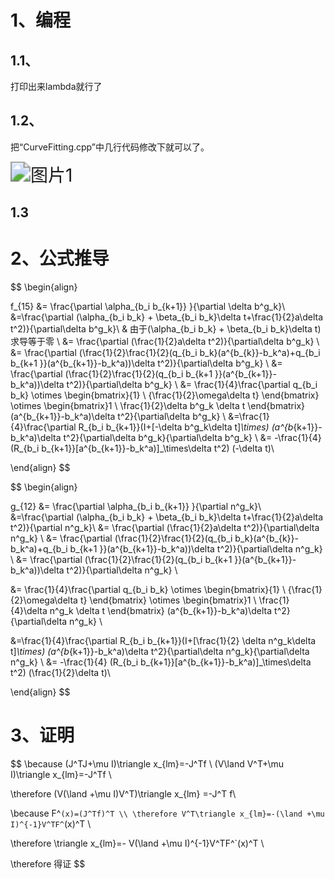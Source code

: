 # 1、编程

## 1.1、 

打印出来lambda就行了



## 1.2、 

把“CurveFitting.cpp”中几行代码修改下就可以了。

<img src="/home/wang/workspace/VIO-SLAM/week3/图片1.png" alt="图片1" style="zoom:200%;" />

## 1.3





# 2、公式推导

$$
\begin{align}

f_{15} &= \frac{\partial \alpha_{b_i b_{k+1}} }{\partial \delta b^g_k}\\
&=\frac{\partial (\alpha_{b_i b_k} + \beta_{b_i b_k}\delta t+\frac{1}{2}a\delta t^2)}{\partial\delta b^g_k}\\
& 由于(\alpha_{b_i b_k} + \beta_{b_i b_k}\delta t)求导等于零 \\
&= \frac{\partial (\frac{1}{2}a\delta t^2)}{\partial\delta b^g_k} \\
&= \frac{\partial (\frac{1}{2}\frac{1}{2}(q_{b_i b_k}(a^{b_{k}}-b_k^a)+q_{b_i b_{k+1 }}(a^{b_{k+1}}-b_k^a))\delta t^2)}{\partial\delta b^g_k} \\
&= \frac{\partial (\frac{1}{2}\frac{1}{2}(q_{b_i b_{k+1 }}(a^{b_{k+1}}-b_k^a))\delta t^2)}{\partial\delta b^g_k} \\
&= \frac{1}{4}\frac{\partial q_{b_i b_k} \otimes \begin{bmatrix}{1} \\ {\frac{1}{2}\omega\delta t} \end{bmatrix} \otimes \begin{bmatrix}1 \\ \frac{1}{2}\delta b^g_k \delta t \end{bmatrix} (a^{b_{k+1}}-b_k^a)\delta t^2}{\partial\delta b^g_k} \\
&=\frac{1}{4}\frac{\partial R_{b_i b_{k+1}}(I+[-\delta b^g_k\delta t]_\times) (a^{b_{k+1}}-b_k^a)\delta t^2}{\partial\delta b^g_k}{\partial\delta b^g_k} \\
&= -\frac{1}{4} (R_{b_i b_{k+1}}[a^{b_{k+1}}-b_k^a)]_\times\delta t^2) (-\delta t)\\

\end{align}
$$




$$
\begin{align}

g_{12} &= \frac{\partial \alpha_{b_i b_{k+1}} }{\partial n^g_k}\\
&=\frac{\partial (\alpha_{b_i b_k} + \beta_{b_i b_k}\delta t+\frac{1}{2}a\delta t^2)}{\partial n^g_k}\\
&= \frac{\partial (\frac{1}{2}a\delta t^2)}{\partial\delta n^g_k} \\
&= \frac{\partial (\frac{1}{2}\frac{1}{2}(q_{b_i b_k}(a^{b_{k}}-b_k^a)+q_{b_i b_{k+1 }}(a^{b_{k+1}}-b_k^a))\delta t^2)}{\partial\delta n^g_k} \\
&= \frac{\partial (\frac{1}{2}\frac{1}{2}(q_{b_i b_{k+1 }}(a^{b_{k+1}}-b_k^a))\delta t^2)}{\partial\delta n^g_k} \\

&= \frac{1}{4}\frac{\partial q_{b_i b_k} \otimes \begin{bmatrix}{1} \\ {\frac{1}{2}\omega\delta t} \end{bmatrix} \otimes \begin{bmatrix}1 \\ \frac{1}{4}\delta n^g_k \delta t \end{bmatrix} (a^{b_{k+1}}-b_k^a)\delta t^2}{\partial\delta n^g_k} \\

&=\frac{1}{4}\frac{\partial R_{b_i b_{k+1}}(I+[\frac{1}{2} \delta n^g_k\delta t]_\times) (a^{b_{k+1}}-b_k^a)\delta t^2}{\partial\delta n^g_k}{\partial\delta n^g_k} \\
&= -\frac{1}{4} (R_{b_i b_{k+1}}[a^{b_{k+1}}-b_k^a)]_\times\delta t^2) (\frac{1}{2}\delta t)\\

\end{align}
$$

# 3、证明


$$
\because (J^TJ+\mu I)\triangle x_{lm}=-J^Tf \\
(V\land V^T+\mu I)\triangle x_{lm}=-J^Tf \\

\therefore  (V(\land +\mu I)V^T)\triangle x_{lm} =-J^T f\\

\because F^`(x)=(J^Tf)^T \\
\therefore V^T\triangle x_{lm}=-(\land +\mu I)^{-1}V^TF^`(x)^T \\

\therefore \triangle x_{lm}=- V(\land +\mu I)^{-1}V^TF^`(x)^T \\

\therefore 得证
$$
